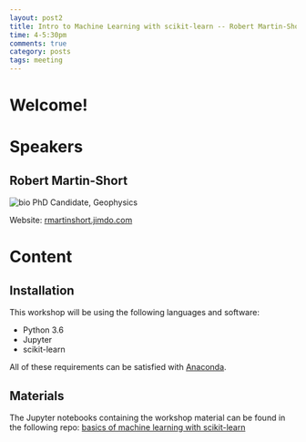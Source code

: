 ```yaml
---
layout: post2
title: Intro to Machine Learning with scikit-learn -- Robert Martin-Short 
time: 4-5:30pm
comments: true
category: posts
tags: meeting
---
```


# Welcome!

# Speakers

## Robert Martin-Short
![bio]({{site.url}}/bioimages/rmartinshort.png)
PhD Candidate, Geophysics


Website: [rmartinshort.jimdo.com](rmartinshort.jimdo.com)


# Content

## Installation
This workshop will be using the following languages and software:
* Python 3.6
* Jupyter
* scikit-learn

All of these requirements can be satisfied with [Anaconda](https://www.anaconda.com/download/). 

## Materials

The Jupyter notebooks containing the workshop material can be found in the following repo: [basics of machine learning with scikit-learn](https://github.com/qingkaikong/20171206_ML_basics_THW)
